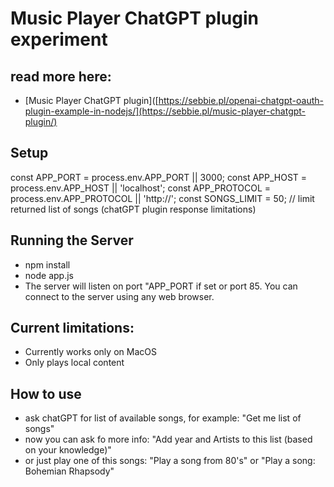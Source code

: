 # Music Player ChatGPT plugin experiment

## read more here: 
- [Music Player ChatGPT plugin]([https://sebbie.pl/openai-chatgpt-oauth-plugin-example-in-nodejs/](https://sebbie.pl/music-player-chatgpt-plugin/)

## Setup
const APP_PORT = process.env.APP_PORT || 3000;
const APP_HOST = process.env.APP_HOST || 'localhost';
const APP_PROTOCOL = process.env.APP_PROTOCOL || 'http://';
const SONGS_LIMIT = 50; // limit returned list of songs (chatGPT plugin response limitations)

## Running the Server
- npm install
- node app.js
- The server will listen on port "APP_PORT if set or port 85. You can connect to the server using any web browser.

## Current limitations:
- Currently works only on MacOS
- Only plays local content

## How to use
- ask chatGPT for list of available songs, for example: "Get me list of songs"
- now you can ask fo more info: "Add year and Artists to this list (based on your knowledge)"
- or just play one of this songs: "Play a song from 80's" or "Play a song: Bohemian Rhapsody"

